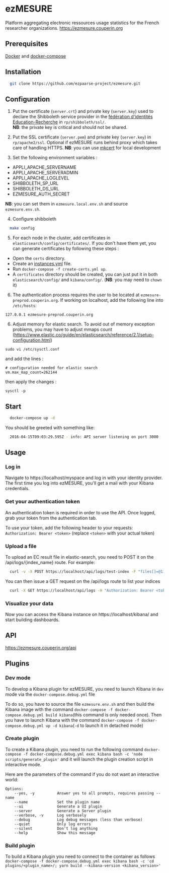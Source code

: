 # ezMESURE

Platform aggregating electronic ressources usage statistics for the French researcher organizations.
https://ezmesure.couperin.org

## Prerequisites
[Docker](https://www.docker.com/) and [docker-compose](https://docs.docker.com/compose/)

## Installation

```bash
  git clone https://github.com/ezpaarse-project/ezmesure.git
```

## Configuration

1) Put the certificate (``server.crt``) and private key (``server.key``) used to declare the Shibboleth service provider in the [fédération d'identités Education-Recherche](https://federation.renater.fr/registry?action=get_all) in ``rp/shibboleth/ssl/``.  
**NB**: the private key is critical and should not be shared.

2) Put the SSL certificate (``server.pem``) and private key (``server.key``) in ``rp/apache2/ssl``. Optional if ezMESURE runs behind proxy which takes care of handling HTTPS.
**NB**: you can use [mkcert](https://github.com/FiloSottile/mkcert) for local development

3) Set the following environment variables :
- APPLI_APACHE_SERVERNAME
- APPLI_APACHE_SERVERADMIN
- APPLI_APACHE_LOGLEVEL
- SHIBBOLETH_SP_URL
- SHIBBOLETH_DS_URL
- EZMESURE_AUTH_SECRET

**NB**: you can set them in `ezmesure.local.env.sh` and source `ezmesure.env.sh`.

4) Configure shibboleth
```bash
  make config
```
5) For each node in the cluster, add certificates in `elasticsearch/config/certificates/`. If you don't have them yet, you can generate certificates by following these steps :
  - Open the `certs` directory.
  - Create an [instances.yml](https://www.elastic.co/guide/en/elasticsearch/reference/current/certutil.html#certutil-silent) file.
  - Run `docker-compose -f create-certs.yml up`.
  - A `certificates` directory should be created, you can just put it in both `elasticsearch/config/` and `kibana/config/`. (**NB**: you may need to `chown` it)

6) The authentication process requires the user to be located at `ezmesure-preprod.couperin.org`. If working on localhost, add the following line into `/etc/hosts`:
```
127.0.0.1 ezmesure-preprod.couperin.org
```
6) Adjust memory for elastic search. To avoid out of memory exception problems, you may have to adjust mmaps count (https://www.elastic.co/guide/en/elasticsearch/reference/2.1/setup-configuration.html)

```
sudo vi /etc/sysctl.conf
```

and add the lines :
```
# configuration needed for elastic search
vm.max_map_count=262144
```

then apply the changes :
```
sysctl -p
```

## Start
```bash
  docker-compose up -d
```

You should be greeted with something like:
```bash
  2016-04-15T09:03:29.595Z - info: API server listening on port 3000
```

## Usage

### Log in

Navigate to https://localhost/myspace and log in with your identity provider. The first time you log into ezMESURE, you'll get a mail with your Kibana credentials.

### Get your authentication token

An authentication token is required in order to use the API. Once logged, grab your token from the authentication tab.

To use your token, add the following header to your requests: `Authorization: Bearer <token>` (replace `<token>` with your actual token)

### Upload a file

To upload an EC result file in elastic-search, you need to POST it on the /api/logs/{index_name} route. For example:
```bash
  curl -v -X POST https://localhost/api/logs/test-index -F "files[]=@114ee1d0_2016-03-31_10h53.job-ecs.csv" -H "Authorization: Bearer <token>"
```

You can then issue a GET request on the /api/logs route to list your indices
```bash
  curl -X GET https://localhost/api/logs -H "Authorization: Bearer <token>"
```

### Visualize your data

Now you can access the Kibana instance on https://localhost/kibana/ and start building dashboards.

## API

https://ezmesure.couperin.org/api

## Plugins

### Dev mode

To develop a Kibana plugin for ezMESURE, you need to launch Kibana in ``dev`` mode via the ``docker-compose.debug.yml`` file

To do so, you have to source the file ``ezmesure.env.sh`` and then build the Kibana image with the command ``docker-compose -f docker-compose.debug.yml build kibana``(this command is only needed once).
Then you have to launch Kibana with the command ``docker-compose -f docker-compose.debug.yml up -d kibana``(``-d`` to launch it in detached mode)

### Create plugin
To create a Kibana plugin, you need to run the following command ``docker-compose -f docker-compose.debug.yml exec kibana bash -c 'node scripts/generate_plugin'`` and it will launch the plugin creation script in interactive mode.

Here are the parameters of the command if you do not want an interactive world:
```
Options:
    --yes, -y          Answer yes to all prompts, requires passing --name
    --name             Set the plugin name
    --ui               Generate a UI plugin
    --server           Generate a Server plugin
    --verbose, -v      Log verbosely
    --debug            Log debug messages (less than verbose)
    --quiet            Only log errors
    --silent           Don't log anything
    --help             Show this message
```

### Build plugin

To build a Kibana plugin you need to connect to the container as follows ``docker-compose -f docker-compose.debug.yml exec kibana bash -c 'cd plugins/<plugin_name>/; yarn build --kibana-version <kibana_version>'``